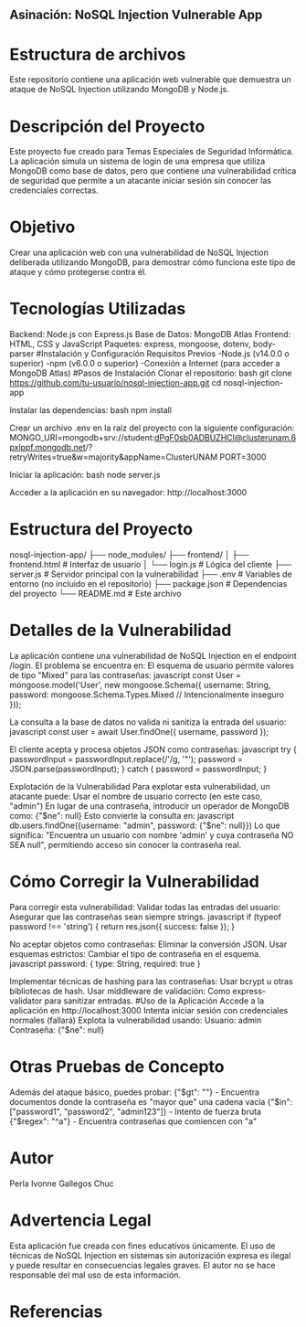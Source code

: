## Asinación: NoSQL Injection Vulnerable App
# Estructura de archivos
Este repositorio contiene una aplicación web vulnerable que demuestra un ataque de NoSQL Injection utilizando MongoDB y Node.js.
# Descripción del Proyecto
Este proyecto fue creado para Temas Especiales de Seguridad Informática. La aplicación simula un sistema de login de una empresa que utiliza MongoDB como base de datos, pero que contiene una vulnerabilidad crítica de seguridad que permite a un atacante iniciar sesión sin conocer las credenciales correctas.
# Objetivo
Crear una aplicación web con una vulnerabilidad de NoSQL Injection deliberada utilizando MongoDB, para demostrar cómo funciona este tipo de ataque y cómo protegerse contra él.
# Tecnologías Utilizadas
Backend: Node.js con Express.js
Base de Datos: MongoDB Atlas
Frontend: HTML, CSS y JavaScript
Paquetes: express, mongoose, dotenv, body-parser
#Instalación y Configuración
Requisitos Previos
-Node.js (v14.0.0 o superior)
-npm (v6.0.0 o superior)
-Conexión a Internet (para acceder a MongoDB Atlas)
#Pasos de Instalación
Clonar el repositorio:
 bash git clone https://github.com/tu-usuario/nosql-injection-app.git
cd nosql-injection-app


Instalar las dependencias:
 bash
npm install


Crear un archivo .env en la raíz del proyecto con la siguiente configuración:
 MONGO_URI=mongodb+srv://student:dPgF0sb0ADBUZHCI@clusterunam.6pxlppf.mongodb.net/?retryWrites=true&w=majority&appName=ClusterUNAM
PORT=3000


Iniciar la aplicación:
 bash
node server.js


Acceder a la aplicación en su navegador:
 http://localhost:3000


# Estructura del Proyecto
nosql-injection-app/
├── node_modules/
├── frontend/
│   ├── frontend.html  # Interfaz de usuario
│   └── login.js       # Lógica del cliente
├── server.js          # Servidor principal con la vulnerabilidad
├── .env               # Variables de entorno (no incluido en el repositorio)
├── package.json       # Dependencias del proyecto
└── README.md          # Este archivo
# Detalles de la Vulnerabilidad
La aplicación contiene una vulnerabilidad de NoSQL Injection en el endpoint /login. El problema se encuentra en:
El esquema de usuario permite valores de tipo "Mixed" para las contraseñas:
 javascript
const User = mongoose.model('User', new mongoose.Schema({
  username: String,
  password: mongoose.Schema.Types.Mixed // Intencionalmente inseguro
}));


La consulta a la base de datos no valida ni sanitiza la entrada del usuario:
 javascript
const user = await User.findOne({ username, password });


El cliente acepta y procesa objetos JSON como contraseñas:
 javascript
try {
    passwordInput = passwordInput.replace(/'/g, '"');
    password = JSON.parse(passwordInput);
} catch {
    password = passwordInput;
}


Explotación de la Vulnerabilidad
Para explotar esta vulnerabilidad, un atacante puede:
Usar el nombre de usuario correcto (en este caso, "admin")
En lugar de una contraseña, introducir un operador de MongoDB como:
 {"$ne": null}
 Esto convierte la consulta en:
 javascript
db.users.findOne({username: "admin", password: {"$ne": null}})
 Lo que significa: "Encuentra un usuario con nombre 'admin' y cuya contraseña NO SEA null", permitiendo acceso sin conocer la contraseña real.
# Cómo Corregir la Vulnerabilidad
Para corregir esta vulnerabilidad:
Validar todas las entradas del usuario: Asegurar que las contraseñas sean siempre strings.
 javascript
if (typeof password !== 'string') {
  return res.json({ success: false });
}


No aceptar objetos como contraseñas: Eliminar la conversión JSON.
Usar esquemas estrictos: Cambiar el tipo de contraseña en el esquema.
 javascript
password: { type: String, required: true }


Implementar técnicas de hashing para las contraseñas: Usar bcrypt u otras bibliotecas de hash.
Usar middleware de validación: Como express-validator para sanitizar entradas.
#Uso de la Aplicación
Accede a la aplicación en http://localhost:3000
Intenta iniciar sesión con credenciales normales (fallará)
Explota la vulnerabilidad usando:
Usuario: admin
Contraseña: {"$ne": null}
# Otras Pruebas de Concepto
Además del ataque básico, puedes probar:
{"$gt": ""} - Encuentra documentos donde la contraseña es "mayor que" una cadena vacía
{"$in": ["password1", "password2", "admin123"]} - Intento de fuerza bruta
{"$regex": "^a"} - Encuentra contraseñas que comiencen con "a"
# Autor
Perla Ivonne Gallegos Chuc
# Advertencia Legal
Esta aplicación fue creada con fines educativos únicamente. El uso de técnicas de NoSQL Injection en sistemas sin autorización expresa es ilegal y puede resultar en consecuencias legales graves. El autor no se hace responsable del mal uso de esta información.
# Referencias

